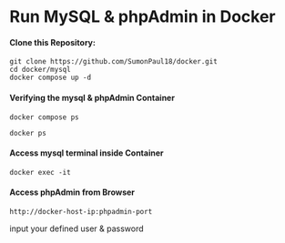 # Run MySQL & phpAdmin in Docker

#### Clone this Repository:
```
git clone https://github.com/SumonPaul18/docker.git
cd docker/mysql
docker compose up -d
```
#### Verifying the mysql & phpAdmin Container
```
docker compose ps
```
```
docker ps
```
#### Access mysql terminal inside Container
```
docker exec -it 
```
#### Access phpAdmin from Browser
```
http://docker-host-ip:phpadmin-port
```
input your defined user & password
